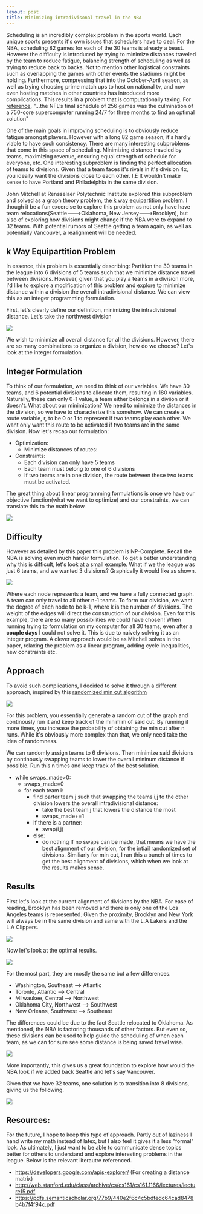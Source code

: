 ```yaml
---
layout: post
title: Minimizing intradivisonal travel in the NBA
---
```


Scheduling is an incredibly complex problem in the sports world. Each 
unique sports presents it's own issues that schedulers have to deal. For the NBA, scheduling 82 games for each of the 30 teams is already a beast. However the difficulty is introduced by trying to minimize distances traveled by the team to reduce fatigue, balancing strength of scheduling as well as trying to reduce back to backs. Not to mention other logistical constraints such as overlapping the games with other events the stadiums might be holding. Furthermore, compressing that into the October-April season, as well as trying choosing prime match ups to host on national tv, and now even hosting matches in other countries has introduced more complications. This results in a problem that is computationally taxing. For [reference](https://www.linkedin.com/pulse/nfl-season-reveals-hidden-complexity-seemingly-simple-vajracharya/), "...the NFL’s final schedule of 256 games was the culmination of a 750-core supercomputer running 24/7 for three months to find an optimal solution"


One of the main goals in improving scheduling is to obviously reduce fatigue amongst players. However with a long 82 game season, it's hardly viable to have such consistency. There are many interesting subproblems that come in this space of scheduling. Minimizing distance traveled by teams, maximizing revenue, ensuring equal strength of schedule for everyone, etc. One interesting subproblem is finding the perfect allocation of teams to divisions. Given that a team faces it's rivals in it's division 4x, you ideally want the divisions close to each other. I.E It wouldn't make sense to have Portland and Philadelphia in the same division.

John Mitchell at Rensselaer Polytechnic Institute explored this subproblem and solved as a graph theory problem,  [the k way equipartition problem](https://pdfs.semanticscholar.org/77b9/440e2f6c4c5bdfedc64cad8478b4b7f4f94c.pdf). I though it be a fun excercise to explore this problem as not only have have team relocations(Seattle--->Oklahoma, New Jersey--->Brooklyn), but also of exploring how divisions might change if the NBA were to expand to 32 teams. With potential rumors of Seattle getting a team again, as well as potentially Vancouver, a realignment will be needed. 



## k Way Equipartition Problem

In essence, this problem is essentially describing: Partition the 30 teams in the league into 6 divisions of 5 teams such that we minimize distance travel between divisions. However, given that you play a teams in a division more, I'd like to explore a modification of this problem and explore to minimize distance within a division the overall intradivisional distance. We can view this as an integer programming formulation.

First, let's clearly define our definition, minimizing the intradivisional distance. Let's take the northwest division

<img src="/img/matchups.png" />


We wish to minimize all overall distance for all the divisions. However, there are so many combinations to organize a division, how do we choose? Let's look at the integer formulation.


## Integer Formulation
To think of our formulation, we need to think of our variables. We have 30 teams, and 6 potential divisions to allocate them, resulting in 180 variables. Naturally, these can only 0-1 value, a team either belongs in a diviion or it doesn't. What about our minimization? We need to minimize the distances in the division, so we have to characterize this somehow. We can create a route variable, r, to be 0 or 1 to represent if two teams play each other. We want only want this route to be activated if two teams are in the same division. Now let's recap our formulation:

* Optimization:
	- Minimize distances of routes:
* Constraints:
	- Each division can only have 5 teams
	- Each team must belong to one of 6 divisions
	- If two teams are in one division, the route between these two teams must be activated.

The great thing about linear programming formulations is once we have our objective function(what we want to optimize) and our constraints, we can translate this to the math below.


<img src="/img/ip_form.png" />

## Difficulty
 

However as detailed by this paper this problem is NP-Complete. Recall the NBA is solving even much harder formulation. To get a better understanding why this is difficult, let's look at a small example. What if we the league was just 6 teams, and we wanted 3 divisions? Graphically it would like as shown.

<img src="/img/example.png" />


Where each node represents a team, and we have a fully connected graph. A team can only travel to all other n-1 teams. To form our division, we want the degree of each node to be k-1, where k is the number of divisions. The weight of the edges will direct the construction of our division. Even for this example, there are so many possibilities we could have chosen! When running trying to formulation on my computer for all 30 teams, even after a **couple days** I could not solve it. This is due to naively solving it as an integer program. A clever approach would be as Mitchell solves in the paper, relaxing the problem as a linear program, adding cycle inequalities, new constraints etc. 


## Approach
To avoid such complications, I decided to solve it through a different approach, inspired by this [randomized min cut algorithm](http://web.stanford.edu/class/archive/cs/cs161/cs161.1166/lectures/lecture15.pdf)


<img src="/img/mincut.png" />

For this problem, you essentially generate a random cut of the graph and continously run it and keep track of the minimim of said cut. By running it more times, you increase the probability of obtaining the min cut after n runs. While it's obviously more complex than that, we only need take the idea of randomness.

We can randomly assign teams to 6 divisions. Then minimize said divisions by continously swapping teams to lower the overall mininum distance if possible. Run this n times and keep track of the best solution. 

* while swaps_made>0:
   * swaps_made=0
   * for each team i:
		* find parter team j such that swapping the teams i,j to the other division lowers the overall intradivisional distance:
			* take the best team j that lowers the distance the most
			* swaps_made+=1
		* If there is a partner:
			* swap(i,j)
		* else:
			* do nothing
If no swaps can be made, that means we have the best alignment of our division, for the intiail randomized set of divisions. Similiarly for min cut, I ran this a bunch of times to get the best alignment of divisions, which when we look at the results makes sense.


## Results

First let's look at the current alignment of divisions by the NBA. For ease of reading, Brooklyn has been removed and there is only one of the Los Angeles teams is represented. Given the proximity, Brooklyn and New York will always be in the same division and same with the L.A Lakers and the L.A Clippers.

<img src="/img/Current.png"/>

Now let's look at the optimal results.

<img src="/img/Optimized.png" />

For the most part, they are mostly the same but a few differences.
* Washington, Southeast --> Atlantic
* Toronto, Atlantic --> Central
* Milwaukee, Central --> Northwest 
* Oklahoma City, Northwest --> Southwest 
* New Orleans, Southwest --> Southeast 

The differences could be due to the fact Seattle relocated to Oklahoma. As mentioned, the NBA is factoring thousands of other factors. But even so, these divisions can be used to help guide the scheduling of when each team, as we can for sure see some distance is being saved travel wise.


<img src="/img/Distance Saved.png" />

More importantly, this gives us a great foundation to explore how would the NBA look if we added back Seattle and let's say Vancouver.

Given that we have 32 teams, one solution is to transition into 8 divisions, giving us the following.

<img src="/img/optimal_8.png" />

## Resources:

For the future, I hope to keep this type of approach. Partly out of laziness I hand write my math instead of latex, but I also feel it gives it a less "formal" look. As ultimately, I just want to be able to communicate dense topics better for others to understand and explore interesting problems in the league. Below is the relevant literautre referenced. 

* https://developers.google.com/apis-explorer/ (For creating a distance matrix)
* http://web.stanford.edu/class/archive/cs/cs161/cs161.1166/lectures/lecture15.pdf
* https://pdfs.semanticscholar.org/77b9/440e2f6c4c5bdfedc64cad8478b4b7f4f94c.pdf
